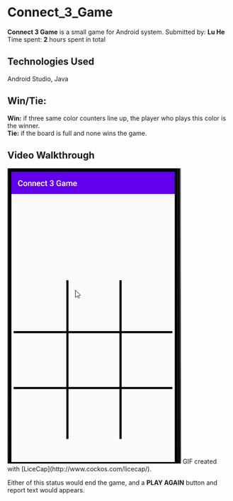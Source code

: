 # Connect_3_Game


**Connect 3 Game** is a small game for Android system.
Submitted by: **Lu He**
Time spent: **2** hours spent in total

## Technologies Used 
Android Studio, Java

## Win/Tie:
**Win:** if three same color counters line up, the player who plays this color is the winner.\
**Tie:** if the board is full and none wins the game.

## Video Walkthrough
<img src='walkthrough.gif' title='Video Walkthrough' width='' alt='Video Walkthrough' />
GIF created with [LiceCap](http://www.cockos.com/licecap/).

Either of this status would end the game, and a **PLAY AGAIN** button and report text would appears.


